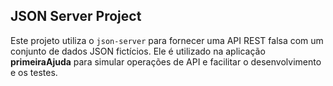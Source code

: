 ## JSON Server Project

Este projeto utiliza o `json-server` para fornecer uma API REST falsa com um conjunto de dados JSON fictícios. Ele é utilizado na aplicação **primeiraAjuda** para simular operações de API e facilitar o desenvolvimento e os testes.
